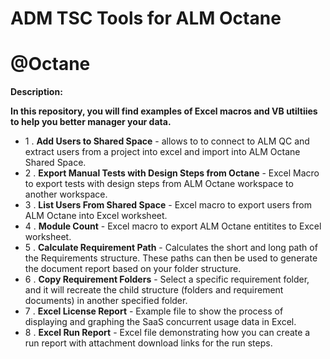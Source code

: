 # ADM TSC Tools for ALM Octane
# @Octane
__Description:__

__In this repository, you will find examples of Excel macros and VB utiltiies to help you better manager your data.__

* 1 . __Add Users to Shared Space__ - allows to to connect to ALM QC and extract users from a project into excel and import into ALM Octane Shared Space. 
* 2 . __Export Manual Tests with Design Steps from Octane__ - Excel Macro to export tests with design steps from ALM Octane workspace to another  workspace. 
* 3 . __List Users From Shared Space__ -  Excel macro to export users from ALM Octane into Excel worksheet. 
* 4 . __Module Count__ - Excel macro to export ALM Octane entitites to Excel worksheet. 
* 5 . __Calculate Requirement Path__ - Calculates the short and long path of the Requirements structure. These paths can then be used to generate the document report based on your folder structure.
* 6 . __Copy Requirement Folders__ - Select a specific requirement folder, and it will recreate the child structure (folders and requirement documents) in another specified folder.
* 7 . __Excel License Report__ - Example file to show the process of displaying and graphing the SaaS concurrent usage data in Excel.
* 8 . __Excel Run Report__ - Excel file demonstrating how you can create a run report with attachment download links for the run steps.
